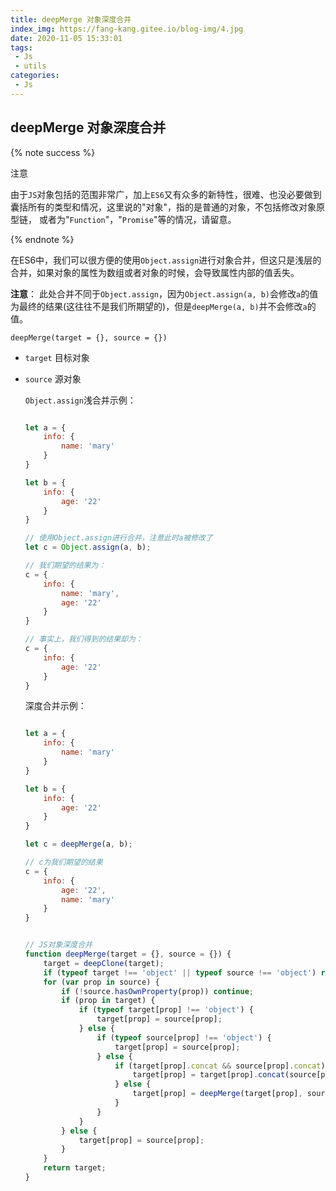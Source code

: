```yaml
---
title: deepMerge 对象深度合并
index_img: https://fang-kang.gitee.io/blog-img/4.jpg
date: 2020-11-05 15:33:01
tags:
 - Js
 - utils
categories:
 - Js
---
```


## deepMerge 对象深度合并

{% note success %}

注意

由于`JS`对象包括的范围非常广，加上`ES6`又有众多的新特性，很难、也没必要做到囊括所有的类型和情况，这里说的"对象"，指的是普通的对象，不包括修改对象原型链， 或者为"`Function`"，"`Promise`"等的情况，请留意。

{% endnote %}

在ES6中，我们可以很方便的使用`Object.assign`进行对象合并，但这只是浅层的合并，如果对象的属性为数组或者对象的时候，会导致属性内部的值丢失。

**注意**： 此处合并不同于`Object.assign`，因为`Object.assign(a, b)`会修改`a`的值为最终的结果(这往往不是我们所期望的)，但是`deepMerge(a, b)`并不会修改`a`的值。


`deepMerge(target = {}, source = {})`

- `target` <Object> 目标对象

- `source` <Object> 源对象

`Object.assign`浅合并示例：

``` javascript

let a = {
	info: {
		name: 'mary'
	}
}

let b = {
	info: {
		age: '22'
	}
}

// 使用Object.assign进行合并，注意此时a被修改了
let c = Object.assign(a, b);

// 我们期望的结果为：
c = {
	info: {
		name: 'mary',
		age: '22'
	}
}

// 事实上，我们得到的结果却为：
c = {
	info: {
		age: '22'
	}
}

```

深度合并示例：

``` javascript

let a = {
	info: {
		name: 'mary'
	}
}

let b = {
	info: {
		age: '22'
	}
}

let c = deepMerge(a, b);

// c为我们期望的结果
c = {
	info: {
		age: '22',
		name: 'mary'
	}
}

```

``` javascript

// JS对象深度合并
function deepMerge(target = {}, source = {}) {
	target = deepClone(target);
	if (typeof target !== 'object' || typeof source !== 'object') return false;
	for (var prop in source) {
		if (!source.hasOwnProperty(prop)) continue;
		if (prop in target) {
			if (typeof target[prop] !== 'object') {
				target[prop] = source[prop];
			} else {
				if (typeof source[prop] !== 'object') {
					target[prop] = source[prop];
				} else {
					if (target[prop].concat && source[prop].concat) {
						target[prop] = target[prop].concat(source[prop]);
					} else {
						target[prop] = deepMerge(target[prop], source[prop]);
					}
				}
			}
		} else {
			target[prop] = source[prop];
		}
	}
	return target;
}


```


